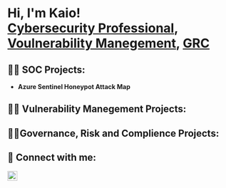 <h1>Hi, I'm Kaio! <br/><a  href="https://github.com/Dayvison07">Cybersecurity Professional</a>, <a href="https://github.com/Dayvison07">Voulnerability Manegement</a>, <a  href="https://github.com/Dayvison07">GRC</a></h1>

<h2>👨‍💻 SOC Projects:</h2>

- <b>Azure Sentinel Honeypot Attack Map</b>


<h2>👨‍💻 Vulnerability Manegement Projects:</h2>

<h2>👨‍💻Governance, Risk and Complience Projects:</h2>


<h2> 🤳 Connect with me:</h2>


[<img align="left" alt="kaiogms | LinkedIn" width="22px" src="https://cdn.jsdelivr.net/npm/simple-icons@v3/icons/linkedin.svg" />][linkedin]


[linkedin]: https://www.linkedin.com/in/kaiodayvison/

